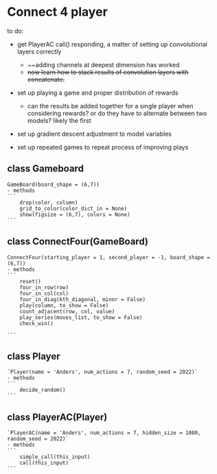 # Connect 4 player

to do:

- get PlayerAC call() responding, a matter of setting up convolutional layers correctly
    - ~~adding channels at deepest dimension has worked
    - ~~now learn how to stack results of convolution layers with concatenate.~~
- set up playing a game and proper distribution of rewards
    - can the results be added together for a single player when considering rewards?
       or do they have to alternate between two models? likely the first
      
- set up gradient descent adjustment to model variables
- set up repeated games to repeat process of improving plays

## class Gameboard

    GameBoard(board_shape = (6,7))
    - methods
    ```
        drop(color, column)
        grid_to_color(color_dict_in = None)
        show(figsize = (6,7), colors = None) 
    ```
    
## class ConnectFour(GameBoard)

    ConnectFour(starting_player = 1, second_player = -1, board_shape = (6,7))
    - methods
    ```
        reset()
        four_in_row(row)
        four_in_col(col)
        four_in_diag(kth_diagonal, minor = False)
        play(column, to_show = False)
        count_adjacent(row, col, value)
        play_series(moves_list, to_show = False)
        check_win()
        
    ```
    
## class Player
    
    `Player(name = 'Anders', num_actions = 7, random_seed = 2022)`
    - methods
    ```
        decide_random()
    ```
    
## class PlayerAC(Player)

    `PlayerAC(name = 'Anders', num_actions = 7, hidden_size = 1080, random_seed = 2022)`
    - methods
    ```
        simple_call(this_input)
        call(this_input)
    ```
